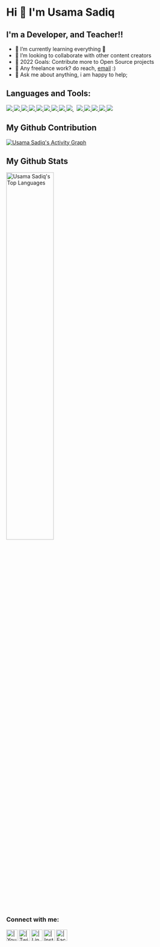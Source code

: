 # Hi 👋 I'm Usama Sadiq 


## I'm a Developer, and Teacher!!

- 🌱 I’m currently learning everything 🤣
- 👯 I’m looking to collaborate with other content creators
- 🥅 2022 Goals: Contribute more to Open Source projects
- 💼 Any freelance work? do reach, [email](mailto:usamasadiq163@gmail.com) :)
- 💬 Ask me about anything, i am happy to help;

## Languages and Tools:

<p align="left"> 
    <a href="https://www.w3.org/html/" target="_blank"> <img src="https://img.icons8.com/color/48/000000/html-5.png"/> </a> 
    <a href="https://www.w3schools.com/css/" target="_blank"> <img src="https://img.icons8.com/color/48/000000/css3.png"/> </a> 
    <a href="https://getbootstrap.com" target="_blank"> <img src="https://img.icons8.com/color/48/000000/bootstrap.png"/> </a> 
    <a href="https://developer.mozilla.org/en-US/docs/Web/JavaScript" target="_blank"> <img src="https://img.icons8.com/color/48/000000/javascript.png"/> </a>
    <a href="https://www.python.org" target="_blank"> <img src="https://img.icons8.com/color/48/000000/python.png"/> </a> 
    <a href="https://www.cplusplus.com/" target="_blank"> <img src="https://img.icons8.com/color/48/000000/c-plus-plus-logo.png"/> </a> 
    <a href="https://flutter.dev/" target="_blank"> <img src="https://img.icons8.com/color/48/000000/flutter.png"/> </a> 
    <a href="https://firebase.google.com/" target="_blank"> <img src="https://img.icons8.com/color/48/000000/firebase.png"/> </a> 
    <a style="padding-right:8px;" href="https://www.mysql.com/" target="_blank"> <img src="https://img.icons8.com/fluent/50/000000/mysql-logo.png"/> </a>
    <a href="https://git-scm.com/" target="_blank"> <img src="https://img.icons8.com/color/48/000000/git.png"/> </a> 
    <a href="https://visualstudio.microsoft.com/" target="_blank"> <img src="https://img.icons8.com/fluency/48/000000/visual-studio.png"/> </a> 
    <a href="https://code.visualstudio.com/" target="_blank"> <img src="https://img.icons8.com/fluency/48/000000/visual-studio-code-2019.png"/> </a> 
    <a href="https://developer.android.com/studio" target="_blank"> <img src="https://img.icons8.com/color/48/000000/android-studio--v3.png"/> </a> 
    <a href="https://www.mathworks.com/" target="_blank"> <img src="https://img.icons8.com/fluency/48/000000/matlab.png"/> </a> 
    </p>

## My Github Contribution

<a href="https://github.com/chusamadasdiq/github-readme-activity-graph"><img alt="Usama Sadiq's Activity Graph" src="https://activity-graph.herokuapp.com/graph?username=chusamasadiq&bg_color=0D1117&color=5BCDEC&line=5BCDEC&point=FFFFFF&hide_border=true" /></a>


## My Github Stats

<a href="https://github.com/chusamasadiq/github-readme-stats">
<a href="https://github.com/chusamasadiq/github-readme-stats"><img  width=50% alt="Usama Sadiq's Top Languages" src="https://github-readme-stats.vercel.app/api/top-langs/?username=chusamasadiq&langs_count=8&count_private=true&layout=compact&theme=react&hide_border=true&bg_color=0D1117"  /></a>


### Connect with me:

[<img align="left" alt=" | YouTube" width="30px" src="https://img.icons8.com/color/48/000000/youtube-play.png"/>][youtube]
[<img align="left" alt=" | Twitter" width="30px" src="https://img.icons8.com/fluent/48/000000/twitter.png" />][twitter]
[<img align="left" alt="| LinkedIn" width="30px" src="https://img.icons8.com/fluent/48/000000/linkedin.png" />][linkedin]
[<img align="left" alt=" | Instagram" width="30px" src="https://img.icons8.com/fluent/48/000000/instagram-new.png" />][instagram]
[<img align="left" alt=" | Facebook" width="30px" src="https://img.icons8.com/fluent/48/000000/facebook-new.png" />][facebook]


[twitter]:   https://twitter.com/MianUsamaSadiq
[youtube]:   https://www.youtube.com/channel/UCQTcyzcyVgruoTWul6QEUyA
[instagram]: https://www.instagram.com/ch.usamasadiq/
[linkedin]:  https://www.linkedin.com/in/chusamasadiq/
[facebook]:  https://www.facebook.com/mianusamasadiq


